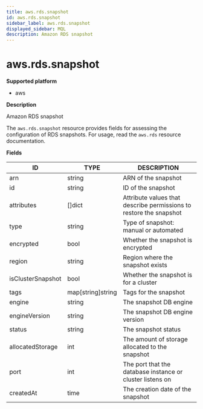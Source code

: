 ```yaml
---
title: aws.rds.snapshot
id: aws.rds.snapshot
sidebar_label: aws.rds.snapshot
displayed_sidebar: MQL
description: Amazon RDS snapshot
---
```


# aws.rds.snapshot

**Supported platform**

- aws

**Description**

Amazon RDS snapshot

The `aws.rds.snapshot` resource provides fields for assessing the configuration of RDS snapshots. For usage, read the `aws.rds` resource documentation.

**Fields**

| ID                | TYPE              | DESCRIPTION                                                        |
| ----------------- | ----------------- | ------------------------------------------------------------------ |
| arn               | string            | ARN of the snapshot                                                |
| id                | string            | ID of the snapshot                                                 |
| attributes        | &#91;&#93;dict    | Attribute values that describe permissions to restore the snapshot |
| type              | string            | Type of snapshot: manual or automated                              |
| encrypted         | bool              | Whether the snapshot is encrypted                                  |
| region            | string            | Region where the snapshot exists                                   |
| isClusterSnapshot | bool              | Whether the snapshot is for a cluster                              |
| tags              | map[string]string | Tags for the snapshot                                              |
| engine            | string            | The snapshot DB engine                                             |
| engineVersion     | string            | The snapshot DB engine version                                     |
| status            | string            | The snapshot status                                                |
| allocatedStorage  | int               | The amount of storage allocated to the snapshot                    |
| port              | int               | The port that the database instance or cluster listens on          |
| createdAt         | time              | The creation date of the snapshot                                  |
